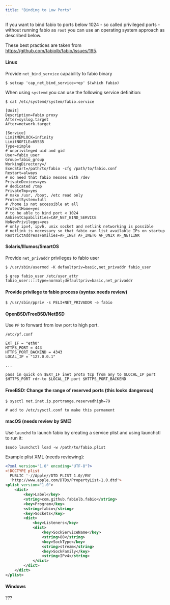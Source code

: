 ```yaml
---
title: "Binding to Low Ports"
---
```


If you want to bind fabio to ports below 1024 - so called privileged ports -
without running fabio as `root` you can use an operating system approach as
described below.

These best practices are taken from https://github.com/fabiolb/fabio/issues/195.

#### Linux

Provide `net_bind_service` capability to fabio binary

```
$ setcap 'cap_net_bind_service=+ep' $(which fabio)
```

When using `systemd` you can use the following service definition:

```
$ cat /etc/systemd/system/fabio.service

[Unit]
Description=Fabio proxy
After=syslog.target
After=network.target

[Service]
LimitMEMLOCK=infinity
LimitNOFILE=65535
Type=simple
# unprivileged uid and gid
User=fabio_user
Group=fabio_group
WorkingDirectory=/
ExecStart=/path/to/fabio -cfg /path/to/fabio.conf
Restart=always
# no need that fabio messes with /dev
PrivateDevices=yes
# dedicated /tmp
PrivateTmp=yes
# make /usr, /boot, /etc read only
ProtectSystem=full
# /home is not accessible at all
ProtectHome=yes
# to be able to bind port < 1024
AmbientCapabilities=CAP_NET_BIND_SERVICE
NoNewPrivileges=yes
# only ipv4, ipv6, unix socket and netlink networking is possible
# netlink is necessary so that fabio can list available IPs on startup
RestrictAddressFamilies=AF_INET AF_INET6 AF_UNIX AF_NETLINK
```

#### Solaris/Illumos/SmartOS

Provide `net_privaddr` privileges to fabio user

```shell
$ /usr/sbin/usermod -K defaultpriv=basic,net_privaddr fabio_user

$ grep fabio_user /etc/user_attr
fabio_user::::type=normal;defaultpriv=basic,net_privaddr
```

#### Provide privilege to fabio process (syntax needs review)

```shell
$ /usr/sbin/ppriv -s PELI+NET_PRIVADDR -e fabio
```

#### OpenBSD/FreeBSD/NetBSD

Use `PF` to forward from low port to high port.

```
/etc/pf.conf

EXT_IF = "eth0"
HTTPS_PORT = 443
HTTPS_PORT_BACKEND = 4343
LOCAL_IP = "127.0.0.1"

...

pass in quick on $EXT_IF inet proto tcp from any to $LOCAL_IP port $HTTPS_PORT rdr-to $LOCAL_IP port $HTTPS_PORT_BACKEND

```

#### FreeBSD: Change the range of reserved ports (this looks dangerous)

```shell
$ sysctl net.inet.ip.portrange.reservedhigh=79

# add to /etc/sysctl.conf to make this permament
```

#### macOS (needs review by SME)

Use `launchd` to launch fabio by creating a service plist and using launchctl to run it:

`$sudo launchctl load -w /path/to/fabio.plist`

Example plist XML (needs reviewing):
```xml
<?xml version="1.0" encoding="UTF-8"?>
<!DOCTYPE plist
  PUBLIC '-//Apple//DTD PLIST 1.0//EN'
  'http://www.apple.com/DTDs/PropertyList-1.0.dtd'>
<plist version="1.0">
	<dict>
		<key>Label</key>
		<string>com.github.fabiolb.fabio</string>
		<key>Program</key>
		<string>fabio</string>
		<key>Sockets</key>
		<dict>
			<key>Listeners</key>
			<dict>
				<key>SockServiceName</key>
				<string>80</string>
				<key>SockType</key>
				<string>stream</string>
				<key>SockFamily</key>
				<string>IPv4</string>
			</dict>
		</dict>
	</dict>
</plist>
```

#### Windows

???
